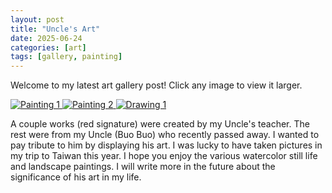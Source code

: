 ```yaml
---
layout: post
title: "Uncle's Art"
date: 2025-06-24
categories: [art]
tags: [gallery, painting]
---
```


Welcome to my latest art gallery post! Click any image to view it larger.

<div class="art-gallery">
  <a href="{{ site.baseurl }}/assets/img/art/painting1.jpg" target="_blank">
    <img src="{{ site.baseurl }}/assets/img/art/painting1.jpg" alt="Painting 1">
  </a>
  <a href="{{ site.baseurl }}/assets/img/art/painting2.jpg" target="_blank">
    <img src="{{ site.baseurl }}/assets/img/art/painting2.jpg" alt="Painting 2">
  </a>
  <a href="{{ site.baseurl }}/assets/img/art/drawing1.jpg" target="_blank">
    <img src="{{ site.baseurl }}/assets/img/art/drawing1.jpg" alt="Drawing 1">
  </a>
</div>

A couple works (red signature) were created by my Uncle's teacher. The rest were from my Uncle (Buo Buo) who recently passed away.
I wanted to pay tribute to him by displaying his art. I was lucky to have taken pictures in my trip to Taiwan this year.
I hope you enjoy the various watercolor still life and landscape paintings.  I will write more in the future about the significance of his art in my life.
